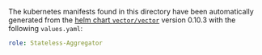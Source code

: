 The kubernetes manifests found in this directory have been automatically generated
from the [helm chart `vector/vector`](https://github.com/vectordotdev/helm-charts/tree/master/charts/vector)
version 0.10.3 with the following `values.yaml`:

```yaml
role: Stateless-Aggregator
```
